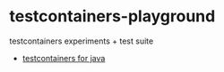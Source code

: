 # testcontainers-playground

testcontainers experiments + test suite

- [testcontainers for java](https://java.testcontainers.org)



